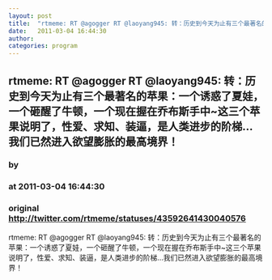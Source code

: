 ```yaml
---
layout: post
title:  "rtmeme: RT @agogger RT @laoyang945: 转：历史到今天为止有三个最著名的苹果：一个诱惑了夏娃，一个砸醒了牛顿，一个现在握在乔布斯手中~这三个苹果说明了，性爱、求知、装逼，是人类进步的阶梯…我们已然进入欲望膨胀的最高境界！"
date:   2011-03-04 16:44:30
author: 
categories: program
---
```


## rtmeme: RT @agogger RT @laoyang945: 转：历史到今天为止有三个最著名的苹果：一个诱惑了夏娃，一个砸醒了牛顿，一个现在握在乔布斯手中~这三个苹果说明了，性爱、求知、装逼，是人类进步的阶梯…我们已然进入欲望膨胀的最高境界！
### by 
### at 2011-03-04 16:44:30
### original <http://twitter.com/rtmeme/statuses/43592641430040576>

rtmeme: RT @agogger RT @laoyang945: 转：历史到今天为止有三个最著名的苹果：一个诱惑了夏娃，一个砸醒了牛顿，一个现在握在乔布斯手中~这三个苹果说明了，性爱、求知、装逼，是人类进步的阶梯…我们已然进入欲望膨胀的最高境界！